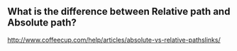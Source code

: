 ## What is the difference between Relative path and Absolute path?

http://www.coffeecup.com/help/articles/absolute-vs-relative-pathslinks/
